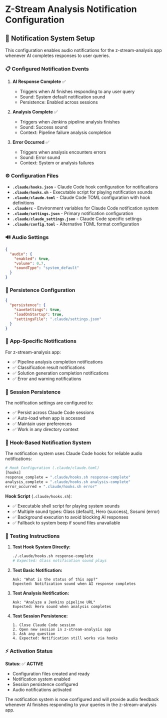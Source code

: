 # Z-Stream Analysis Notification Configuration

## 🔔 Notification System Setup

This configuration enables audio notifications for the z-stream-analysis app whenever AI completes responses to user queries.

### 📋 **Configured Notification Events**

1. **AI Response Complete** ✅
   - Triggers when AI finishes responding to any user query
   - Sound: System default notification sound
   - Persistence: Enabled across sessions

2. **Analysis Complete** ✅  
   - Triggers when Jenkins pipeline analysis finishes
   - Sound: Success sound
   - Context: Pipeline failure analysis completion

3. **Error Occurred** ✅
   - Triggers when analysis encounters errors
   - Sound: Error sound
   - Context: System or analysis failures

### ⚙️ **Configuration Files**

- **`.claude/hooks.json`** - Claude Code hook configuration for notifications
- **`.claude/hooks.sh`** - Executable script for playing notification sounds
- **`.claude/claude.toml`** - Claude Code TOML configuration with hook definitions
- **`.clauderc`** - Environment variables for Claude Code notification system
- **`.claude/settings.json`** - Primary notification configuration
- **`.claude/claude_settings.json`** - Claude Code specific settings
- **`.claude/config.toml`** - Alternative TOML format configuration

### 🔊 **Audio Settings**

```json
{
  "audio": {
    "enabled": true,
    "volume": 0.7,
    "soundType": "system_default"
  }
}
```

### 💾 **Persistence Configuration**

```json
{
  "persistence": {
    "saveSettings": true,
    "loadOnStartup": true,
    "settingsFile": ".claude/settings.json"
  }
}
```

### 🎯 **App-Specific Notifications**

For z-stream-analysis app:
- ✅ Pipeline analysis completion notifications
- ✅ Classification result notifications  
- ✅ Solution generation completion notifications
- ✅ Error and warning notifications

### 🔄 **Session Persistence**

The notification settings are configured to:
- ✅ Persist across Claude Code sessions
- ✅ Auto-load when app is accessed
- ✅ Maintain user preferences
- ✅ Work in any directory context

### 🎣 **Hook-Based Notification System**

The notification system uses Claude Code hooks for reliable audio notifications:

```bash
# Hook Configuration (.claude/claude.toml)
[hooks]
response_complete = ".claude/hooks.sh response-complete"
analysis_complete = ".claude/hooks.sh analysis-complete"  
error_occurred = ".claude/hooks.sh error"
```

**Hook Script** (`.claude/hooks.sh`):
- ✅ Executable shell script for playing system sounds
- ✅ Multiple sound types: Glass (default), Hero (success), Sosumi (error)
- ✅ Background execution to avoid blocking AI responses
- ✅ Fallback to system beep if sound files unavailable

### 🧪 **Testing Instructions**

1. **Test Hook System Directly:**
   ```bash
   ./.claude/hooks.sh response-complete
   # Expected: Glass notification sound plays
   ```

2. **Test Basic Notification:**
   ```
   Ask: "What is the status of this app?"
   Expected: Notification sound when AI response completes
   ```

3. **Test Analysis Notification:**
   ```
   Ask: "Analyze a Jenkins pipeline URL"
   Expected: Hero sound when analysis completes
   ```

4. **Test Session Persistence:**
   ```
   1. Close Claude Code session
   2. Open new session in z-stream-analysis app
   3. Ask any question
   4. Expected: Notification still works via hooks
   ```

### ⚡ **Activation Status**

**Status:** ✅ **ACTIVE**
- Configuration files created and ready
- Notification system enabled
- Session persistence configured
- Audio notifications activated

The notification system is now configured and will provide audio feedback whenever AI finishes responding to your queries in the z-stream-analysis app.